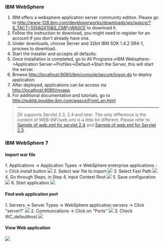### IBM WebSphere

1.  IBM offers a websphere application server community edition. Please
    go to
    <http://www-128.ibm.com/developerworks/downloads/ws/wasce/?S_TACT=105AGX10&S_CMP=WASCE>
    to download it.  
2.  Follow the instruction to download, you might need to register for
    an account if you don't already have one.  
3.  Under downloads, choose Server and 32bit IBM SDK 1.4.2 SR4-1,
    procees to download.  
4.  Start the installer and accepts all defaults.  
5.  Once installation is completed, go to All Programs-\>IBM
    Websphere-\>Application Server-\>Profiles-\>Default-\>Start the
    Server, this will start the server.  
6.  Browse <http://localhost:9060/ibm/console/secure/logon.do> to deploy
    application  
7.  After deployed, applications can be access via
    <http://localhost:9080/myapp>
8.  For additional documentation and tutorials, go to
    <http://publib.boulder.ibm.com/wasce/Front_en.html>

> ------------------------------------------------------------------------
>
> ZK supports Servlet 2.3, 2.4 and later. The only difference is the
> content of WEB-INF/web.xml is a little bit different. Please refer to
> [Sample of web.xml for servlet 2.4](sample_of_web_xml_for_servlet_2_4)
> and [Sample of web.xml for Servlet 2.3](sample_of_web_xml_for_servlet_2_3).

### IBM WebSphere 7

#### Import war file

1\. Applications -\> Application Types -\> WebSphere enterprise
applications -\> Click install button
![](images/wb7-step1-installApplication.png)
2. Select war file to import
![](images/wb7-step2-importWarFile.png) 3. Select
Fast Path ![](images/wb7-step3-fastPath.png) 4. Go
through Steps, in Step 4, input Context Root
![](images/wb7-step4-goThroughSteps-setRoot.png)
5. Save configuration ![](images/wb7-step5-save.png) 6.
Start application
![](images/wb7-step6-startApplication.png)

#### Find web application port

1\. Servers -\> Server Types -\> WebSphere application servers -\> Click
"server1"
![](images/wb7-checkApplicationPort-1.png) 2.
Communcations -\> Click on "Ports"
![](images/wb7-checkApplicationPort-2.png) 3.
Check WC_defaulthost
![](images/wb7-checkApplicationPort-3.png)

#### View Web application

![](images/wb7-zkdemo.png)


